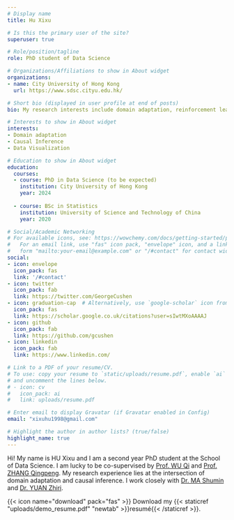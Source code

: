 ```yaml
---
# Display name
title: Hu Xixu

# Is this the primary user of the site?
superuser: true

# Role/position/tagline
role: PhD student of Data Science

# Organizations/Affiliations to show in About widget
organizations:
- name: City University of Hong Kong
  url: https://www.sdsc.cityu.edu.hk/

# Short bio (displayed in user profile at end of posts)
bio: My research interests include domain adaptation, reinforcement learning and online learning.

# Interests to show in About widget
interests:
- Domain adaptation
- Causal Inference
- Data Visualization

# Education to show in About widget
education:
  courses:
  - course: PhD in Data Science (to be expected)
    institution: City University of Hong Kong
    year: 2024
    
  - course: BSc in Statistics
    institution: University of Science and Technology of China
    year: 2020

# Social/Academic Networking
# For available icons, see: https://wowchemy.com/docs/getting-started/page-builder/#icons
#   For an email link, use "fas" icon pack, "envelope" icon, and a link in the
#   form "mailto:your-email@example.com" or "/#contact" for contact widget.
social:
- icon: envelope
  icon_pack: fas
  link: '/#contact'
- icon: twitter
  icon_pack: fab
  link: https://twitter.com/GeorgeCushen
- icon: graduation-cap  # Alternatively, use `google-scholar` icon from `ai` icon pack
  icon_pack: fas
  link: https://scholar.google.co.uk/citations?user=sIwtMXoAAAAJ
- icon: github
  icon_pack: fab
  link: https://github.com/gcushen
- icon: linkedin
  icon_pack: fab
  link: https://www.linkedin.com/

# Link to a PDF of your resume/CV.
# To use: copy your resume to `static/uploads/resume.pdf`, enable `ai` icons in `params.toml`, 
# and uncomment the lines below.
# - icon: cv
#   icon_pack: ai
#   link: uploads/resume.pdf

# Enter email to display Gravatar (if Gravatar enabled in Config)
email: "xixuhu1998@gmail.com"

# Highlight the author in author lists? (true/false)
highlight_name: true
---
```


Hi! My name is HU Xixu and I am a second year PhD student at the School of Data Science. I am lucky to be co-supervised by [Prof. WU Qi](http://www.cityu.edu.hk/stfprofile/qiwu55.htm) and [Prof. ZHANG Qingpeng](http://www.cityu.edu.hk/stfprofile/zhang.htm). My research experience lies at the intersection of domain adaptation and causal inference. I work closely with [Dr. MA Shumin](https://dst.uic.edu.cn/fm_en/faculty/faculty.htm#/shuminma/en) and [Dr. YUAN Zhiri](https://hk.linkedin.com/in/zhiri-yuan-a4ab2290). 

{{< icon name="download" pack="fas" >}} Download my {{< staticref "uploads/demo_resume.pdf" "newtab" >}}resumé{{< /staticref >}}.
